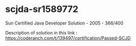 # scjda-sr1589772
Sun Certified Java Developer Solution - 2005 - 366/400

Description of solution in this link : https://coderanch.com/t/139497/certification/Passed-SCJD 

